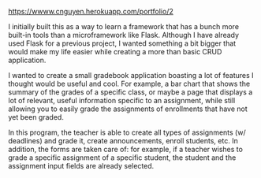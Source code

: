 https://wwww.cnguyen.herokuapp.com/portfolio/2

I initially built this as a way to learn a framework that has a bunch more built-in tools than a microframework like Flask. Although I have already used Flask for a previous project, I wanted something a bit bigger that would make my life easier while creating a more than basic CRUD application.

I wanted to create a small gradebook application boasting a lot of features I thought would be useful and cool. For example, a bar chart that shows the summary of the grades of a specific class, or maybe a page that displays a lot of relevant, useful information specific to an assignment, while still allowing you to easily grade the assignments of enrollments that have not yet been graded.

In this program, the teacher is able to create all types of assignments (w/ deadlines) and grade it, create announcements, enroll students, etc. In addition, the forms are taken care of: for example, if a teacher wishes to grade a specific assignment of a specific student, the student and the assignment input fields are already selected.
